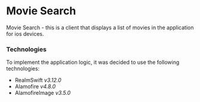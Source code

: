 # Movie Search

Movie Search - this is a client that displays a list of movies in the application for ios devices.

### Technologies
To implement the application logic, it was decided to use the following technologies:

- RealmSwift *v3.12.0*
- Alamofire *v4.8.0*
- AlamofireImage *v3.5.0*
